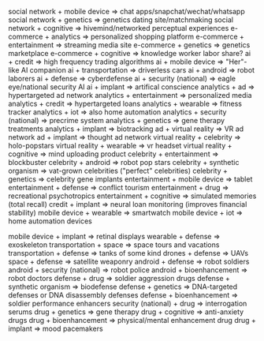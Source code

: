 social network + mobile device              => chat apps/snapchat/wechat/whatsapp
social network + genetics                   => genetics dating site/matchmaking
social network + cognitive                  => hivemind/networked perceptual experiences
e-commerce + analytics                      => personalized shopping platform
e-commerce + entertainment                  => streaming media site
e-commerce + genetics                       => genetics marketplace
e-commerce + cognitive                      => knowledge worker labor share?
ai + credit                                 => high frequency trading algorithms
ai + mobile device                          => "Her"-like AI companion
ai + transportation                         => driverless cars
ai + android                                => robot laborers
ai + defense                                => cyberdefense
ai + security (national)                    => eagle eye/national security AI
ai + implant                                => artifical conscience
analytics + ad                              => hypertargeted ad network
analytics + entertainment                   => personalized media
analytics + credit                          => hypertargeted loans
analytics + wearable                        => fitness tracker
analytics + iot                             => also home automation
analytics + security (national)             => precrime system
analytics + genetics                        => gene therapy treatments
analytics + implant                         => biotracking
ad + virtual reality                        => VR ad network
ad + implant                                => thought ad network
virtual reality + celebrity                 => holo-popstars
virtual reality + wearable                  => vr headset
virtual reality + cognitive                 => mind uploading product
celebrity + entertainment                   => blockbuster
celebrity + android                         => robot pop stars
celebrity + synthetic organism              => vat-grown celebrities ("perfect" celebrities)
celebrity + genetics                        => celebrity gene implants
entertainment + mobile device               => tablet
entertainment + defense                     => conflict tourism
entertainment + drug                        => recreational psychotropics
entertainment + cognitive                   => simulated memories (total recall)
credit + implant                            => neural loan monitoring (improves financial stability)
mobile device + wearable                    => smartwatch
mobile device + iot                         => home automation devices

mobile device + implant                     => retinal displays
wearable + defense                          => exoskeleton
transportation + space                      => space tours and vacations
transportation + defense                    => tanks of some kind
drones + defense                            => UAVs
space + defense                             => satellite weaponry
android + defense                           => robot soldiers
android + security (national)               => robot police
android + bioenhancement                    => robot doctors
defense + drug                              => soldier aggression drugs
defense + synthetic organism                => biodefense
defense + genetics                          => DNA-targeted defenses or DNA disassembly defenses
defense + bioenhancement                    => soldier performance enhancers
security (national) + drug                  => interrogation serums
drug + genetics                             => gene therapy
drug + cognitive                            => anti-anxiety drugs
drug + bioenhancement                       => physical/mental enhancement drug
drug + implant                              => mood pacemakers